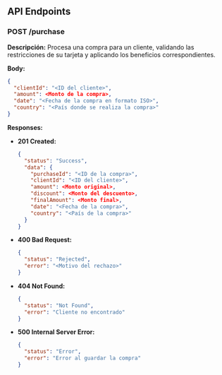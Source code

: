 ## API Endpoints

### POST /purchase

**Descripción:**
Procesa una compra para un cliente, validando las restricciones de su tarjeta y aplicando los beneficios correspondientes.

**Body:**
```json
{
  "clientId": "<ID del cliente>",
  "amount": <Monto de la compra>,
  "date": "<Fecha de la compra en formato ISO>",
  "country": "<País donde se realiza la compra>"
}
```

**Responses:**
- **201 Created:**
  ```json
  {
    "status": "Success",
    "data": {
      "purchaseId": "<ID de la compra>",
      "clientId": "<ID del cliente>",
      "amount": <Monto original>,
      "discount": <Monto del descuento>,
      "finalAmount": <Monto final>,
      "date": "<Fecha de la compra>",
      "country": "<País de la compra>"
    }
  }
  ```
- **400 Bad Request:**
  ```json
  {
    "status": "Rejected",
    "error": "<Motivo del rechazo>"
  }
  ```
- **404 Not Found:**
  ```json
  {
    "status": "Not Found",
    "error": "Cliente no encontrado"
  }
  ```
- **500 Internal Server Error:**
  ```json
  {
    "status": "Error",
    "error": "Error al guardar la compra"
  }
  ```